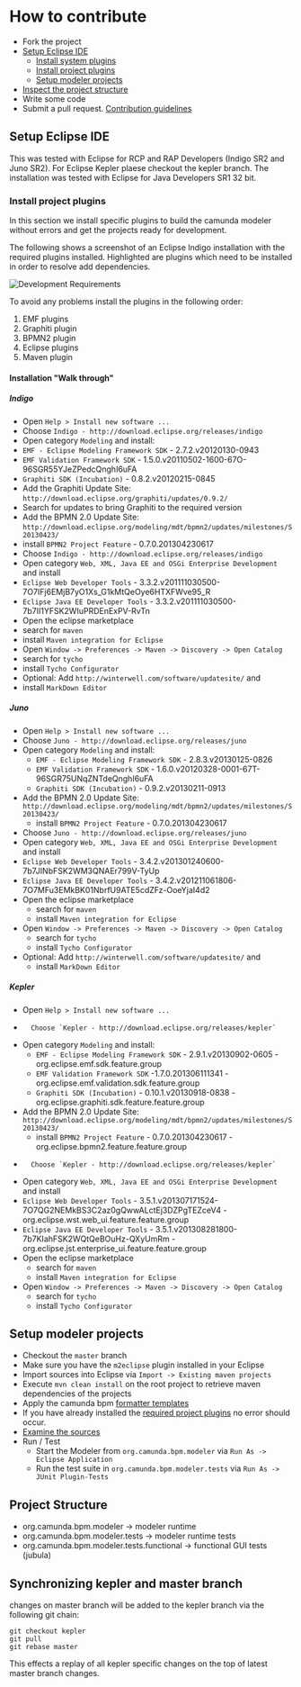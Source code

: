 # How to contribute

*   Fork the project
*   [Setup Eclipse IDE](#setup-eclipse-ide)
    *   [Install system plugins](#install-system-plugins)
    *   [Install project plugins](#install-project-plugins)
    *   [Setup modeler projects](#setup-modeler-projects)
*   [Inspect the project structure](#project-structure)
*   Write some code
*   Submit a pull request. [Contribution guidelines](https://github.com/camunda/camunda.org/blob/master/COMMIT_MESSAGES.md)


## Setup Eclipse IDE

This was tested with Eclipse for RCP and RAP Developers (Indigo SR2 and Juno SR2).
For Eclipse Kepler plaese checkout the kepler branch. The installation was tested with Eclipse for Java Developers SR1 32 bit.

### Install project plugins

In this section we install specific plugins to build the camunda modeler without errors and get the projects ready for development.

The following shows a screenshot of an Eclipse Indigo installation with the required plugins installed.
Highlighted are plugins which need to be installed in order to resolve add dependencies.

![Development Requirements](https://raw.github.com/camunda/camunda-modeler/master/documentation/images/development-requirements.png)

To avoid any problems install the plugins in the following order:

1. EMF plugins
2. Graphiti plugin
3. BPMN2 plugin
4. Eclipse plugins
5. Maven plugin

#### Installation "Walk through"

##### Indigo

* Open `Help > Install new software ...`
* Choose `Indigo - http://download.eclipse.org/releases/indigo`
* Open category `Modeling` and install:
 * `EMF - Eclipse Modeling Framework SDK` - 2.7.2.v20120130-0943
 * `EMF Validation Framework SDK` - 1.5.0.v20110502-1600-67O-96SGR55YJeZPedcQnghI6uFA
 * `Graphiti SDK (Incubation)` - 0.8.2.v20120215-0845
* Add the Graphiti Update Site: `http://download.eclipse.org/graphiti/updates/0.9.2/`
 * Search for updates to bring Graphiti to the required version
* Add the BPMN 2.0 Update Site: `http://download.eclipse.org/modeling/mdt/bpmn2/updates/milestones/S20130423/`
 * install `BPMN2 Project Feature` - 0.7.0.201304230617
* Choose `Indigo - http://download.eclipse.org/releases/indigo`
* Open category `Web, XML, Java EE and OSGi Enterprise Development` and install
 * `Eclipse Web Developer Tools` - 3.3.2.v201111030500-7O7IFj6EMjB7yO1Xs_G1kMtQeOye6HTXFWve95_R
 * `Eclipse Java EE Developer Tools` - 3.3.2.v201111030500-7b7II1YFSK2WIuPRDEnExPV-RvTn
* Open the eclipse marketplace
 * search for `maven`
 * install `Maven integration for Eclipse`
* Open `Window -> Preferences -> Maven -> Discovery -> Open Catalog`
 * search for `tycho`
 * install `Tycho Configurator`
* Optional: Add `http://winterwell.com/software/updatesite/` and
 * install `MarkDown Editor`

##### Juno

*   Open `Help > Install new software ...`
*   Choose `Juno - http://download.eclipse.org/releases/juno`
*   Open category `Modeling` and install:
    *   `EMF - Eclipse Modeling Framework SDK` - 2.8.3.v20130125-0826
    *   `EMF Validation Framework SDK` - 1.6.0.v20120328-0001-67T-96SGR75UNqZNTdeQnghI6uFA
    *   `Graphiti SDK (Incubation)` - 0.9.2.v20130211-0913
*   Add the BPMN 2.0 Update Site: `http://download.eclipse.org/modeling/mdt/bpmn2/updates/milestones/S20130423/`
    *   install `BPMN2 Project Feature` - 0.7.0.201304230617
*   Choose `Juno - http://download.eclipse.org/releases/juno`
*   Open category `Web, XML, Java EE and OSGi Enterprise Development` and install
   *   `Eclipse Web Developer Tools` - 3.4.2.v201301240600-7b7JINbFSK2WM3QNAEr799V-TyUp
   *   `Eclipse Java EE Developer Tools` - 3.4.2.v201211061806-7O7MFu3EMkBK01NbrfU9ATE5cdZFz-OoeYjaI4d2
*   Open the eclipse marketplace
    *   search for `maven`
    *   install `Maven integration for Eclipse`
*   Open `Window -> Preferences -> Maven -> Discovery -> Open Catalog`
    *   search for `tycho`
    *   install `Tycho Configurator`
*   Optional: Add `http://winterwell.com/software/updatesite/` and
    *   install `MarkDown Editor`

##### Kepler

*   Open `Help > Install new software ...`
*		Choose `Kepler - http://download.eclipse.org/releases/kepler`
*   Open category `Modeling` and install:
    *   `EMF - Eclipse Modeling Framework SDK` - 2.9.1.v20130902-0605	- org.eclipse.emf.sdk.feature.group	
    *   `EMF Validation Framework SDK` -1.7.0.201306111341	- org.eclipse.emf.validation.sdk.feature.group
    *   `Graphiti SDK (Incubation)` - 0.10.1.v20130918-0838	- org.eclipse.graphiti.sdk.feature.feature.group
*   Add the BPMN 2.0 Update Site: `http://download.eclipse.org/modeling/mdt/bpmn2/updates/milestones/S20130423/`
    *   install `BPMN2 Project Feature` - 0.7.0.201304230617	- org.eclipse.bpmn2.feature.feature.group
*		Choose `Kepler - http://download.eclipse.org/releases/kepler`    
*   Open category `Web, XML, Java EE and OSGi Enterprise Development` and install
   *   `Eclipse Web Developer Tools` - 3.5.1.v201307171524-7O7QG2NEMkBS3C2az0gQwwALctEj3DZPgTEZceV4	- org.eclipse.wst.web_ui.feature.feature.group
   *   `Eclipse Java EE Developer Tools` - 3.5.1.v201308281800-7b7KIahFSK2WQtQeBOuHz-QXyUmRm	- org.eclipse.jst.enterprise_ui.feature.feature.group
*   Open the eclipse marketplace
    *   search for `maven`
    *   install `Maven integration for Eclipse`
*   Open `Window -> Preferences -> Maven -> Discovery -> Open Catalog`
    *   search for `tycho`
    *   install `Tycho Configurator`

## Setup modeler projects

*   Checkout the `master` branch
*   Make sure you have the `m2eclipse` plugin installed in your Eclipse
*   Import sources into Eclipse via `Import -> Existing maven projects`
*   Execute `mvn clean install` on the root project to retrieve maven dependencies of the projects
*   Apply the camunda bpm [formatter templates](https://github.com/camunda/camunda-bpm-platform/tree/master/settings/eclipse)
*   If you have already installed the [required project plugins](#install-project-plugins) no error should occur.
*   [Examine the sources](#project-structure)
*   Run / Test
    *   Start the Modeler from `org.camunda.bpm.modeler` via `Run As -> Eclipse Application`
    *   Run the test suite in `org.camunda.bpm.modeler.tests` via `Run As -> JUnit Plugin-Tests`


## Project Structure

* org.camunda.bpm.modeler -> modeler runtime
* org.camunda.bpm.modeler.tests -> modeler runtime tests
* org.camunda.bpm.modeler.tests.functional -> functional GUI tests (jubula)

## Synchronizing kepler and master branch

changes on master branch will be added to the kepler branch via the following git chain:

```
git checkout kepler
git pull 
git rebase master
```

This effects a replay of all kepler specific changes on the top of latest master branch changes.

[1]: https://github.com/camunda/camunda-modeler
